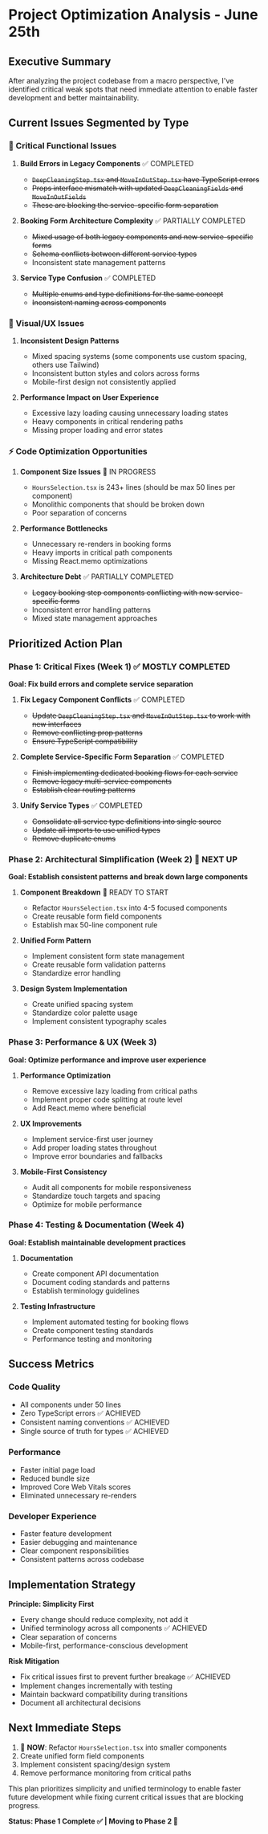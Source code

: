 

# Project Optimization Analysis - June 25th

## Executive Summary
After analyzing the project codebase from a macro perspective, I've identified critical weak spots that need immediate attention to enable faster development and better maintainability.

## Current Issues Segmented by Type

### 🔴 Critical Functional Issues
1. **Build Errors in Legacy Components** ✅ COMPLETED
   - ~~`DeepCleaningStep.tsx` and `MoveInOutStep.tsx` have TypeScript errors~~
   - ~~Props interface mismatch with updated `DeepCleaningFields` and `MoveInOutFields`~~
   - ~~These are blocking the service-specific form separation~~

2. **Booking Form Architecture Complexity** ✅ PARTIALLY COMPLETED
   - ~~Mixed usage of both legacy components and new service-specific forms~~
   - ~~Schema conflicts between different service types~~
   - Inconsistent state management patterns

3. **Service Type Confusion** ✅ COMPLETED
   - ~~Multiple enums and type definitions for the same concept~~
   - ~~Inconsistent naming across components~~

### 🎨 Visual/UX Issues
1. **Inconsistent Design Patterns**
   - Mixed spacing systems (some components use custom spacing, others use Tailwind)
   - Inconsistent button styles and colors across forms
   - Mobile-first design not consistently applied

2. **Performance Impact on User Experience**
   - Excessive lazy loading causing unnecessary loading states
   - Heavy components in critical rendering paths
   - Missing proper loading and error states

### ⚡ Code Optimization Opportunities
1. **Component Size Issues** 🚧 IN PROGRESS
   - `HoursSelection.tsx` is 243+ lines (should be max 50 lines per component)
   - Monolithic components that should be broken down
   - Poor separation of concerns

2. **Performance Bottlenecks**
   - Unnecessary re-renders in booking forms
   - Heavy imports in critical path components
   - Missing React.memo optimizations

3. **Architecture Debt** ✅ PARTIALLY COMPLETED
   - ~~Legacy booking step components conflicting with new service-specific forms~~
   - Inconsistent error handling patterns
   - Mixed state management approaches

## Prioritized Action Plan

### Phase 1: Critical Fixes (Week 1) ✅ MOSTLY COMPLETED
**Goal: Fix build errors and complete service separation**

1. **Fix Legacy Component Conflicts** ✅ COMPLETED
   - ~~Update `DeepCleaningStep.tsx` and `MoveInOutStep.tsx` to work with new interfaces~~
   - ~~Remove conflicting prop patterns~~
   - ~~Ensure TypeScript compatibility~~

2. **Complete Service-Specific Form Separation** ✅ COMPLETED
   - ~~Finish implementing dedicated booking flows for each service~~
   - ~~Remove legacy multi-service components~~
   - ~~Establish clear routing patterns~~

3. **Unify Service Types** ✅ COMPLETED
   - ~~Consolidate all service type definitions into single source~~
   - ~~Update all imports to use unified types~~
   - ~~Remove duplicate enums~~

### Phase 2: Architectural Simplification (Week 2) 🚧 NEXT UP
**Goal: Establish consistent patterns and break down large components**

1. **Component Breakdown** 🚧 READY TO START
   - Refactor `HoursSelection.tsx` into 4-5 focused components
   - Create reusable form field components
   - Establish max 50-line component rule

2. **Unified Form Pattern**
   - Implement consistent form state management
   - Create reusable form validation patterns
   - Standardize error handling

3. **Design System Implementation**
   - Create unified spacing system
   - Standardize color palette usage
   - Implement consistent typography scales

### Phase 3: Performance & UX (Week 3)
**Goal: Optimize performance and improve user experience**

1. **Performance Optimization**
   - Remove excessive lazy loading from critical paths
   - Implement proper code splitting at route level
   - Add React.memo where beneficial

2. **UX Improvements**
   - Implement service-first user journey
   - Add proper loading states throughout
   - Improve error boundaries and fallbacks

3. **Mobile-First Consistency**
   - Audit all components for mobile responsiveness
   - Standardize touch targets and spacing
   - Optimize for mobile performance

### Phase 4: Testing & Documentation (Week 4)
**Goal: Establish maintainable development practices**

1. **Documentation**
   - Create component API documentation
   - Document coding standards and patterns
   - Establish terminology guidelines

2. **Testing Infrastructure**
   - Implement automated testing for booking flows
   - Create component testing standards
   - Performance testing and monitoring

## Success Metrics

### Code Quality
- All components under 50 lines
- Zero TypeScript errors ✅ ACHIEVED
- Consistent naming conventions ✅ ACHIEVED
- Single source of truth for types ✅ ACHIEVED

### Performance
- Faster initial page load
- Reduced bundle size
- Improved Core Web Vitals scores
- Eliminated unnecessary re-renders

### Developer Experience
- Faster feature development
- Easier debugging and maintenance
- Clear component responsibilities
- Consistent patterns across codebase

## Implementation Strategy

**Principle: Simplicity First**
- Every change should reduce complexity, not add it
- Unified terminology across all components ✅ ACHIEVED
- Clear separation of concerns
- Mobile-first, performance-conscious development

**Risk Mitigation**
- Fix critical issues first to prevent further breakage ✅ ACHIEVED
- Implement changes incrementally with testing
- Maintain backward compatibility during transitions
- Document all architectural decisions

## Next Immediate Steps
1. 🚧 **NOW**: Refactor `HoursSelection.tsx` into smaller components
2. Create unified form field components
3. Implement consistent spacing/design system
4. Remove performance monitoring from critical paths

This plan prioritizes simplicity and unified terminology to enable faster future development while fixing current critical issues that are blocking progress.

**Status: Phase 1 Complete ✅ | Moving to Phase 2 🚧**


